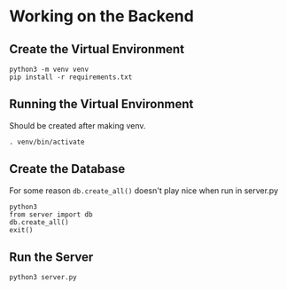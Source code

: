 # Working on the Backend
## Create the Virtual Environment
```
python3 -m venv venv
pip install -r requirements.txt
```

## Running the Virtual Environment
Should be created after making venv. 
```
. venv/bin/activate
```  

## Create the Database
For some reason ```db.create_all()``` doesn't play nice when run in server.py  
```
python3
from server import db
db.create_all()
exit()
```

## Run the Server
```
python3 server.py
```